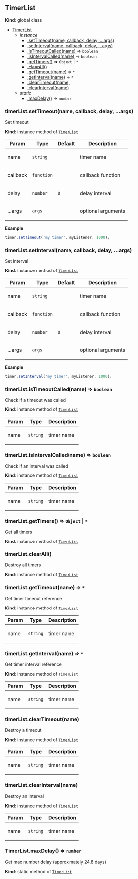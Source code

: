 <a name="TimerList"></a>

## TimerList
**Kind**: global class  

* [TimerList](#TimerList)
    * _instance_
        * [.setTimeout(name, callback, delay, ...args)](#TimerList+setTimeout)
        * [.setInterval(name, callback, delay, ...args)](#TimerList+setInterval)
        * [.isTimeoutCalled(name)](#TimerList+isTimeoutCalled) ⇒ <code>boolean</code>
        * [.isIntervalCalled(name)](#TimerList+isIntervalCalled) ⇒ <code>boolean</code>
        * [.getTimers()](#TimerList+getTimers) ⇒ <code>Object</code> \| <code>\*</code>
        * [.clearAll()](#TimerList+clearAll)
        * [.getTimeout(name)](#TimerList+getTimeout) ⇒ <code>\*</code>
        * [.getInterval(name)](#TimerList+getInterval) ⇒ <code>\*</code>
        * [.clearTimeout(name)](#TimerList+clearTimeout)
        * [.clearInterval(name)](#TimerList+clearInterval)
    * _static_
        * [.maxDelay()](#TimerList.maxDelay) ⇒ <code>number</code>

<a name="TimerList+setTimeout"></a>

### timerList.setTimeout(name, callback, delay, ...args)
Set timeout

**Kind**: instance method of [<code>TimerList</code>](#TimerList)  
<table>
  <thead>
    <tr>
      <th>Param</th><th>Type</th><th>Default</th><th>Description</th>
    </tr>
  </thead>
  <tbody>
<tr>
    <td>name</td><td><code>string</code></td><td></td><td><p>timer name</p>
</td>
    </tr><tr>
    <td>callback</td><td><code>function</code></td><td></td><td><p>callback function</p>
</td>
    </tr><tr>
    <td>delay</td><td><code>number</code></td><td><code>0</code></td><td><p>delay interval</p>
</td>
    </tr><tr>
    <td>...args</td><td><code>args</code></td><td></td><td><p>optional arguments</p>
</td>
    </tr>  </tbody>
</table>

**Example**  
```js
timer.setTimeout('my timer', myListener, 1000);
```
<a name="TimerList+setInterval"></a>

### timerList.setInterval(name, callback, delay, ...args)
Set interval

**Kind**: instance method of [<code>TimerList</code>](#TimerList)  
<table>
  <thead>
    <tr>
      <th>Param</th><th>Type</th><th>Default</th><th>Description</th>
    </tr>
  </thead>
  <tbody>
<tr>
    <td>name</td><td><code>string</code></td><td></td><td><p>timer name</p>
</td>
    </tr><tr>
    <td>callback</td><td><code>function</code></td><td></td><td><p>callback function</p>
</td>
    </tr><tr>
    <td>delay</td><td><code>number</code></td><td><code>0</code></td><td><p>delay interval</p>
</td>
    </tr><tr>
    <td>...args</td><td><code>args</code></td><td></td><td><p>optional arguments</p>
</td>
    </tr>  </tbody>
</table>

**Example**  
```js
timer.setInterval('my timer', myListener, 1000);
```
<a name="TimerList+isTimeoutCalled"></a>

### timerList.isTimeoutCalled(name) ⇒ <code>boolean</code>
Check if a timeout was called

**Kind**: instance method of [<code>TimerList</code>](#TimerList)  
<table>
  <thead>
    <tr>
      <th>Param</th><th>Type</th><th>Description</th>
    </tr>
  </thead>
  <tbody>
<tr>
    <td>name</td><td><code>string</code></td><td><p>timer name</p>
</td>
    </tr>  </tbody>
</table>

<a name="TimerList+isIntervalCalled"></a>

### timerList.isIntervalCalled(name) ⇒ <code>boolean</code>
Check if an interval was called

**Kind**: instance method of [<code>TimerList</code>](#TimerList)  
<table>
  <thead>
    <tr>
      <th>Param</th><th>Type</th><th>Description</th>
    </tr>
  </thead>
  <tbody>
<tr>
    <td>name</td><td><code>string</code></td><td><p>timer name</p>
</td>
    </tr>  </tbody>
</table>

<a name="TimerList+getTimers"></a>

### timerList.getTimers() ⇒ <code>Object</code> \| <code>\*</code>
Get all timers

**Kind**: instance method of [<code>TimerList</code>](#TimerList)  
<a name="TimerList+clearAll"></a>

### timerList.clearAll()
Destroy all timers

**Kind**: instance method of [<code>TimerList</code>](#TimerList)  
<a name="TimerList+getTimeout"></a>

### timerList.getTimeout(name) ⇒ <code>\*</code>
Get timer timeout reference

**Kind**: instance method of [<code>TimerList</code>](#TimerList)  
<table>
  <thead>
    <tr>
      <th>Param</th><th>Type</th><th>Description</th>
    </tr>
  </thead>
  <tbody>
<tr>
    <td>name</td><td><code>string</code></td><td><p>timer name</p>
</td>
    </tr>  </tbody>
</table>

<a name="TimerList+getInterval"></a>

### timerList.getInterval(name) ⇒ <code>\*</code>
Get timer interval reference

**Kind**: instance method of [<code>TimerList</code>](#TimerList)  
<table>
  <thead>
    <tr>
      <th>Param</th><th>Type</th><th>Description</th>
    </tr>
  </thead>
  <tbody>
<tr>
    <td>name</td><td><code>string</code></td><td><p>timer name</p>
</td>
    </tr>  </tbody>
</table>

<a name="TimerList+clearTimeout"></a>

### timerList.clearTimeout(name)
Destroy a timeout

**Kind**: instance method of [<code>TimerList</code>](#TimerList)  
<table>
  <thead>
    <tr>
      <th>Param</th><th>Type</th><th>Description</th>
    </tr>
  </thead>
  <tbody>
<tr>
    <td>name</td><td><code>string</code></td><td><p>timer name</p>
</td>
    </tr>  </tbody>
</table>

<a name="TimerList+clearInterval"></a>

### timerList.clearInterval(name)
Destroy an interval

**Kind**: instance method of [<code>TimerList</code>](#TimerList)  
<table>
  <thead>
    <tr>
      <th>Param</th><th>Type</th><th>Description</th>
    </tr>
  </thead>
  <tbody>
<tr>
    <td>name</td><td><code>string</code></td><td><p>timer name</p>
</td>
    </tr>  </tbody>
</table>

<a name="TimerList.maxDelay"></a>

### TimerList.maxDelay() ⇒ <code>number</code>
Get max number delay (approximately 24.8 days)

**Kind**: static method of [<code>TimerList</code>](#TimerList)  

